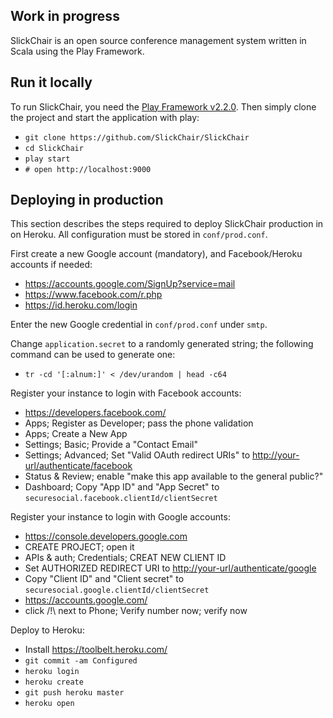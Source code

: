 Work in progress
----------------

SlickChair is an open source conference management system written in Scala using the Play Framework.


Run it locally
--------------

To run SlickChair, you need the [Play Framework v2.2.0](http://www.playframework.com/documentation/2.2.0/Installing). Then simply clone the project and start the application with play: 

- `git clone https://github.com/SlickChair/SlickChair`
- `cd SlickChair`
- `play start`
- `# open http://localhost:9000`


Deploying in production
-----------------------

This section describes the steps required to deploy SlickChair production in on Heroku. All configuration must be stored in `conf/prod.conf`.

First create a new Google account (mandatory), and Facebook/Heroku accounts if needed:

- <https://accounts.google.com/SignUp?service=mail>
- <https://www.facebook.com/r.php>
- <https://id.heroku.com/login>

Enter the new Google credential in `conf/prod.conf` under `smtp`.

Change `application.secret` to a randomly generated string; the following command can be used to generate one:

- `tr -cd '[:alnum:]' < /dev/urandom | head -c64`

Register your instance to login with Facebook accounts:

- <https://developers.facebook.com/>
- Apps; Register as Developer; pass the phone validation 
- Apps; Create a New App
- Settings; Basic; Provide a "Contact Email"
- Settings; Advanced; Set "Valid OAuth redirect URIs" to <http://your-url/authenticate/facebook>
- Status & Review; enable "make this app available to the general public?"
- Dashboard; Copy "App ID" and "App Secret" to `securesocial.facebook.clientId/clientSecret`

Register your instance to login with Google accounts:

- <https://console.developers.google.com>
- CREATE PROJECT; open it
- APIs & auth; Credentials; CREAT NEW CLIENT ID
- Set AUTHORIZED REDIRECT URI to <http://your-url/authenticate/google>
- Copy "Client ID" and "Client secret" to `securesocial.google.clientId/clientSecret`
- <https://accounts.google.com/>
- click /!\ next to Phone; Verify number now; verify now

Deploy to Heroku:

- Install <https://toolbelt.heroku.com/>
- `git commit -am Configured`
- `heroku login`
- `heroku create`
- `git push heroku master`
- `heroku open`
